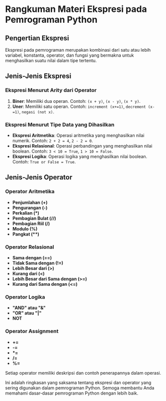 # Rangkuman Materi Ekspresi pada Pemrograman Python

## Pengertian Ekspresi
Ekspresi pada pemrograman merupakan kombinasi dari satu atau lebih variabel, konstanta, operator, dan fungsi yang bermakna untuk menghasilkan suatu nilai dalam tipe tertentu.

## Jenis-Jenis Ekspresi
### Ekspresi Menurut Arity dari Operator
1. **Biner**: Memiliki dua operan. Contoh: `(x + y)`, `(x - y)`, `(x * y)`.
2. **Uner**: Memiliki satu operan. Contoh: `increment (x+=1)`, `decrement (x-=1)`, `negasi (not x)`.

### Ekspresi Menurut Tipe Data yang Dihasilkan
- **Ekspresi Aritmetika**: Operasi aritmetika yang menghasilkan nilai numerik. Contoh: `2 + 2 = 4`, `2 - 2 = 0`.
- **Ekspresi Relasional**: Operasi perbandingan yang menghasilkan nilai boolean. Contoh: `3 < 10 = True`, `1 > 10 = False`.
- **Ekspresi Logika**: Operasi logika yang menghasilkan nilai boolean. Contoh: `True or False = True`.

## Jenis-Jenis Operator
### Operator Aritmetika
- **Penjumlahan (+)**
- **Pengurangan (-)**
- **Perkalian (*)**
- **Pembagian Bulat (//)**
- **Pembagian Riil (/)**
- **Modulo (%)**
- **Pangkat (\*\*)**

### Operator Relasional
- **Sama dengan (==)**
- **Tidak Sama dengan (!=)**
- **Lebih Besar dari (>)**
- **Kurang dari (<)**
- **Lebih Besar dari Sama dengan (>=)**
- **Kurang dari Sama dengan (<=)**

### Operator Logika
- **"AND" atau "&"**
- **"OR" atau "|"**
- **NOT**

### Operator Assignment
- **+=**
- **-=**
- **\*=**
- **/=**
- **%=**

Setiap operator memiliki deskripsi dan contoh penerapannya dalam operasi.

Ini adalah ringkasan yang saksama tentang ekspresi dan operator yang sering digunakan dalam pemrograman Python. Semoga membantu Anda memahami dasar-dasar pemrograman Python dengan lebih baik.